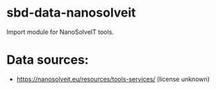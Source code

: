 # sbd-data-nanosolveit

Import module for NanoSolveIT tools. 

# Data sources:

* https://nanosolveit.eu/resources/tools-services/ (license unknown)
